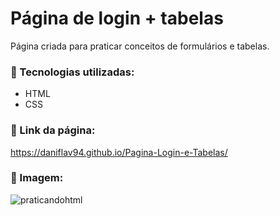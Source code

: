# Página de login + tabelas

Página criada para praticar conceitos de formulários e tabelas.

### 📌 Tecnologias utilizadas:
- HTML
- CSS

### 📌 Link da página:
 https://daniflav94.github.io/Pagina-Login-e-Tabelas/

### 📌 Imagem:

![praticandohtml](https://user-images.githubusercontent.com/99519903/192029654-a48e01bb-0c43-4e1e-bbd0-f269250f31fa.png)




